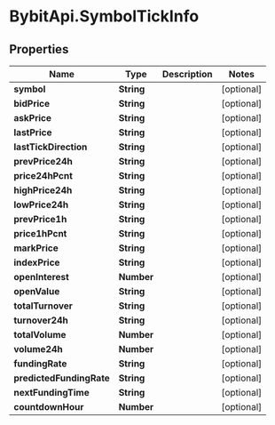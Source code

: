 # BybitApi.SymbolTickInfo

## Properties
Name | Type | Description | Notes
------------ | ------------- | ------------- | -------------
**symbol** | **String** |  | [optional] 
**bidPrice** | **String** |  | [optional] 
**askPrice** | **String** |  | [optional] 
**lastPrice** | **String** |  | [optional] 
**lastTickDirection** | **String** |  | [optional] 
**prevPrice24h** | **String** |  | [optional] 
**price24hPcnt** | **String** |  | [optional] 
**highPrice24h** | **String** |  | [optional] 
**lowPrice24h** | **String** |  | [optional] 
**prevPrice1h** | **String** |  | [optional] 
**price1hPcnt** | **String** |  | [optional] 
**markPrice** | **String** |  | [optional] 
**indexPrice** | **String** |  | [optional] 
**openInterest** | **Number** |  | [optional] 
**openValue** | **String** |  | [optional] 
**totalTurnover** | **String** |  | [optional] 
**turnover24h** | **String** |  | [optional] 
**totalVolume** | **Number** |  | [optional] 
**volume24h** | **Number** |  | [optional] 
**fundingRate** | **String** |  | [optional] 
**predictedFundingRate** | **String** |  | [optional] 
**nextFundingTime** | **String** |  | [optional] 
**countdownHour** | **Number** |  | [optional] 


